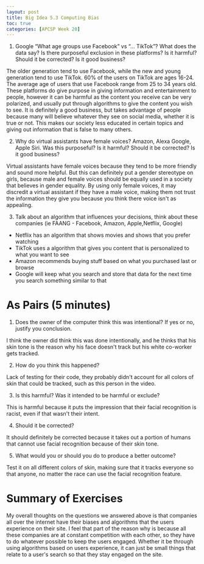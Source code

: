 ```yaml
---
layout: post
title: Big Idea 5.3 Computing Bias
toc: true
categories: [APCSP Week 20]
---
```


1. Google “What age groups use Facebook” vs “… TikTok”? What does the data say? Is there purposeful exclusion in these platforms? Is it harmful? Should it be corrected? Is it good business?

The older generation tend to use Facebook, while the new and young generation tend to use TikTok. 60% of the users on TikTok are ages 16-24. The average age of users that use Facebook range from 25 to 34 years old. These platforms do give purpose in giving information and entertainment to people, however it can be harmful as the content you receive can be very polarized, and usually put through algorithms to give the content you wish to see. It is definitely a good business, but takes advantage of people because many will believe whatever they see on social media, whether it is true or not. This makes our society less educated in certain topics and giving out information that is false to many others. 

2. Why do virtual assistants have female voices? Amazon, Alexa Google, Apple Siri. Was this purposeful? Is it harmful? Should it be corrected? Is it good business?

Virtual assistants have female voices because they tend to be more friendly and sound more helpful. But this can definitely put a gender stereotype on girls, because male and female voices should be equally used in a society that believes in gender equality. By using only female voices, it may discredit a virtual assistant if they have a male voice, making them not trust the information they give you because you think there voice isn't as appealing.

3. Talk about an algorithm that influences your decisions, think about these 
companies (ie FAANG - Facebook, Amazon, Apple,Netflix, Google)

- Netflix has an algorithm that shows movies and shows that you prefer watching
- TikTok uses a algorithm that gives you content that is personalized to what you want to see
- Amazon recommends buying stuff based on what you purchased last or browse
- Google will keep what you search and store that data for the next time you search something similar to that

# As Pairs (5 minutes)
1. Does the owner of the computer think this was intentional? If yes or no, justify you conclusion.

I think the owner did think this was done intentionally, and he thinks that his skin tone is the reason why his face doesn't track but his white co-worker gets tracked.

2. How do you think this happened?

Lack of testing for their code, they probably didn't account for all colors of skin that could be tracked, such as this person in the video.

3. Is this harmful? Was it intended to be harmful or exclude?

This is harmful because it puts the impression that their facial recognition is racist, even if that wasn't their intent.

4. Should it be corrected?

It should definitely be corrected because it takes out a portion of humans that cannot use facial recognition because of their skin tone.

5. What would you or should you do to produce a better outcome?

Test it on all different colors of skin, making sure that it tracks everyone so that anyone, no matter the race can use the facial recognition feature.

# Summary of Exercises
My overall thoughts on the questions we answered above is that companies all over the internet have their biases and algorithms that the users experience on their site. I feel that part of the reason why is because all these companies are at constant competition with each other, so they have to do whatever possible to keep the users engaged. Whether it be through using algorithms based on users experience, it can just be small things that relate to a user's search so that they stay engaged on the site.